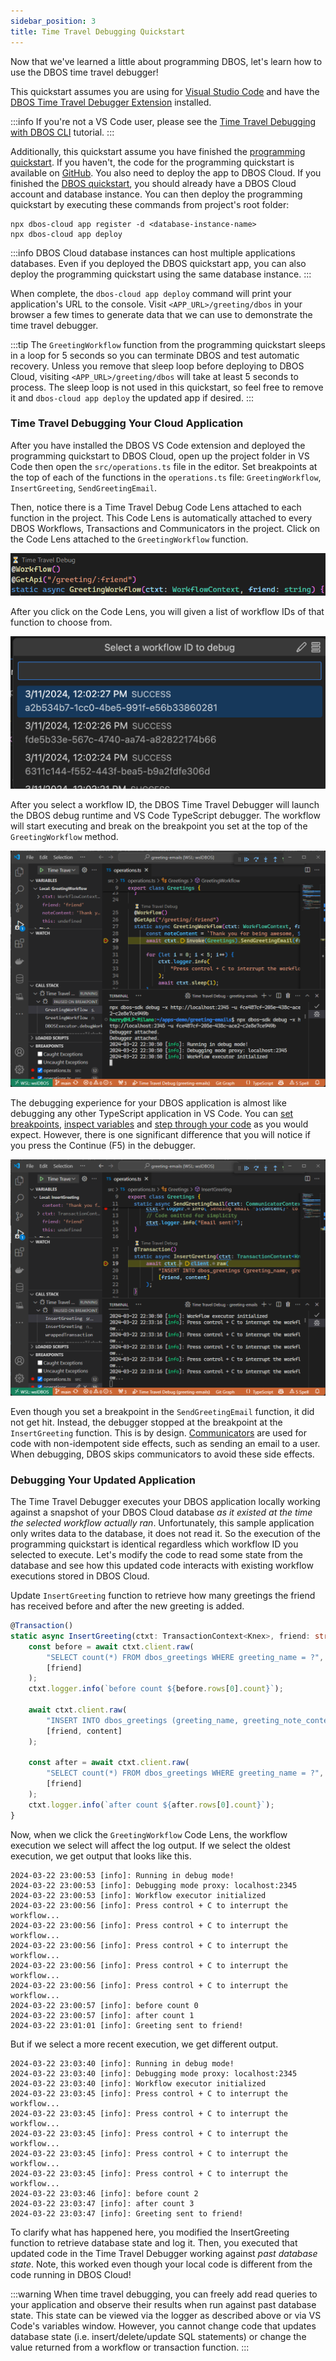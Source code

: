 ```yaml
---
sidebar_position: 3
title: Time Travel Debugging Quickstart
---
```


Now that we've learned a little about programming DBOS, let's learn how to use the DBOS time travel debugger!

This quickstart assumes you are using for [Visual Studio Code](https://code.visualstudio.com/) and have the 
[DBOS Time Travel Debugger Extension](https://marketplace.visualstudio.com/items?itemName=dbos-inc.dbos-ttdbg) installed.

:::info
If you're not a VS Code user, please see the [Time Travel Debugging with DBOS CLI](../cloud-tutorials/timetravel-debugging#time-travel-with-dbos-sdk-cli-non-vs-code-users) tutorial.
:::

Additionally, this quickstart assume you have finished the [programming quickstart](./quickstart-programming).
If you haven't, the code for the programming quickstart is available on [GitHub](https://github.com/dbos-inc/dbos-demo-apps/tree/main/greeting-emails).
You also need to deploy the app to DBOS Cloud.
If you finished the [DBOS quickstart](./quickstart), you should already have a DBOS Cloud account and database instance.
You can then deploy the programming quickstart by executing these commands from project's root folder:

```
npx dbos-cloud app register -d <database-instance-name>
npx dbos-cloud app deploy
```

:::info
DBOS Cloud database instances can host multiple applications databases.
Even if you deployed the DBOS quickstart app, you can also deploy the programming quickstart using the same database instance.
:::

When complete, the `dbos-cloud app deploy` command will print your application's URL to the console.
Visit `<APP_URL>/greeting/dbos` in your browser a few times to generate data that we can use to demonstrate the time travel debugger.

:::tip
The `GreetingWorkflow` function from the programming quickstart sleeps in a loop for 5 seconds so you can terminate DBOS and test automatic recovery.
Unless you remove that sleep loop before deploying to DBOS Cloud, visiting `<APP_URL>/greeting/dbos` will take at least 5 seconds to process.
The sleep loop is not used in this quickstart, so feel free to remove it and `dbos-cloud app deploy` the updated app if desired.
:::

### Time Travel Debugging Your Cloud Application

After you have installed the DBOS VS Code extension and deployed the programming quickstart to DBOS Cloud, open up the project folder in VS Code then open the `src/operations.ts` file in the editor. 
Set breakpoints at the top of each of the functions in the `operations.ts` file: `GreetingWorkflow`, `InsertGreeting`, `SendGreetingEmail`.

Then, notice there is a Time Travel Debug Code Lens attached to each function in the project. 
This Code Lens is automatically attached to every DBOS Workflows, Transactions and Communicators in the project.
Click on the Code Lens attached to the `GreetingWorkflow` function.

![DBOS Time Travel Extension Code Lens Screenshot](./assets/ttdbg-code-lens.png)

After you click on the Code Lens, you will given a list of workflow IDs of that function to choose from. 

![DBOS Time Travel Extension workflow picker](../cloud-tutorials/assets/ttdbg-wfid-quick-pick.png)

After you select a workflow ID, the DBOS Time Travel Debugger will launch the DBOS debug runtime and VS Code TypeScript debugger.
The workflow will start executing and break on the breakpoint you set at the top of the `GreetingWorkflow` method.

![DBOS Time Travel Extension breakpoint](./assets/ttdbg-breakpoint-1.png)

The debugging experience for your DBOS application is almost like debugging any other TypeScript application in VS Code.
You can [set breakpoints](https://code.visualstudio.com/docs/editor/debugging#_breakpoints),
[inspect variables](https://code.visualstudio.com/docs/editor/debugging#_data-inspection) and 
[step through your code](https://code.visualstudio.com/docs/editor/debugging#_debug-actions) as you would expect.
However, there is one significant difference that you will notice if you press the Continue (F5) in the debugger.

![DBOS Time Travel Extension breakpoint](./assets/ttdbg-breakpoint-2.png)

Even though you set a breakpoint in the `SendGreetingEmail` function, it did not get hit.
Instead, the debugger stopped at the breakpoint at the `InsertGreeting` function. 
This is by design.
[Communicators](../tutorials/communicator-tutorial.md) are used for code with non-idempotent side effects, such as sending an email to a user.
When debugging, DBOS skips communicators to avoid these side effects. 

### Debugging Your Updated Application

The Time Travel Debugger executes your DBOS application locally working against a snapshot of your DBOS Cloud database _as it existed at the time the selected workflow actually ran_.
Unfortunately, this sample application only writes data to the database, it does not read it.
So the execution of the programming quickstart is identical regardless which workflow ID you selected to execute.
Let's modify the code to read some state from the database and see how this updated code interacts with existing workflow executions stored in DBOS Cloud.

Update `InsertGreeting` function to retrieve how many greetings the friend has received before and after the new greeting is added.

```ts
@Transaction()
static async InsertGreeting(ctxt: TransactionContext<Knex>, friend: string, content: string) {
    const before = await ctxt.client.raw(
        "SELECT count(*) FROM dbos_greetings WHERE greeting_name = ?", 
        [friend]
    );
    ctxt.logger.info(`before count ${before.rows[0].count}`);

    await ctxt.client.raw(
        "INSERT INTO dbos_greetings (greeting_name, greeting_note_content) VALUES (?, ?)",
        [friend, content]
    );

    const after = await ctxt.client.raw(
        "SELECT count(*) FROM dbos_greetings WHERE greeting_name = ?", 
        [friend]
    );
    ctxt.logger.info(`after count ${after.rows[0].count}`);
}
```

Now, when we click the `GreetingWorkflow` Code Lens, the workflow execution we select will affect the log output. 
If we select the oldest execution, we get output that looks like this.

```
2024-03-22 23:00:53 [info]: Running in debug mode! 
2024-03-22 23:00:53 [info]: Debugging mode proxy: localhost:2345 
2024-03-22 23:00:53 [info]: Workflow executor initialized 
2024-03-22 23:00:56 [info]: Press control + C to interrupt the workflow... 
2024-03-22 23:00:56 [info]: Press control + C to interrupt the workflow... 
2024-03-22 23:00:56 [info]: Press control + C to interrupt the workflow... 
2024-03-22 23:00:56 [info]: Press control + C to interrupt the workflow... 
2024-03-22 23:00:56 [info]: Press control + C to interrupt the workflow... 
2024-03-22 23:00:57 [info]: before count 0 
2024-03-22 23:00:57 [info]: after count 1 
2024-03-22 23:01:01 [info]: Greeting sent to friend! 
```

But if we select a more recent execution, we get different output.

```
2024-03-22 23:03:40 [info]: Running in debug mode! 
2024-03-22 23:03:40 [info]: Debugging mode proxy: localhost:2345 
2024-03-22 23:03:40 [info]: Workflow executor initialized 
2024-03-22 23:03:45 [info]: Press control + C to interrupt the workflow... 
2024-03-22 23:03:45 [info]: Press control + C to interrupt the workflow... 
2024-03-22 23:03:45 [info]: Press control + C to interrupt the workflow... 
2024-03-22 23:03:45 [info]: Press control + C to interrupt the workflow... 
2024-03-22 23:03:45 [info]: Press control + C to interrupt the workflow... 
2024-03-22 23:03:46 [info]: before count 2
2024-03-22 23:03:47 [info]: after count 3 
2024-03-22 23:03:47 [info]: Greeting sent to friend! 
```

To clarify what has happened here, you modified the InsertGreeting function to retrieve database state and log it.
Then, you executed that updated code in the Time Travel Debugger working against _past database state_.
Note, this worked even though your local code is different from the code running in DBOS Cloud!

:::warning
When time travel debugging, you can freely add read queries to your application and observe their results when run against past database state.
This state can be viewed via the logger as described above or via VS Code's variables window.
However, you cannot change code that updates database state (i.e. insert/delete/update SQL statements) or change the value returned from 
a workflow or transaction function.
:::